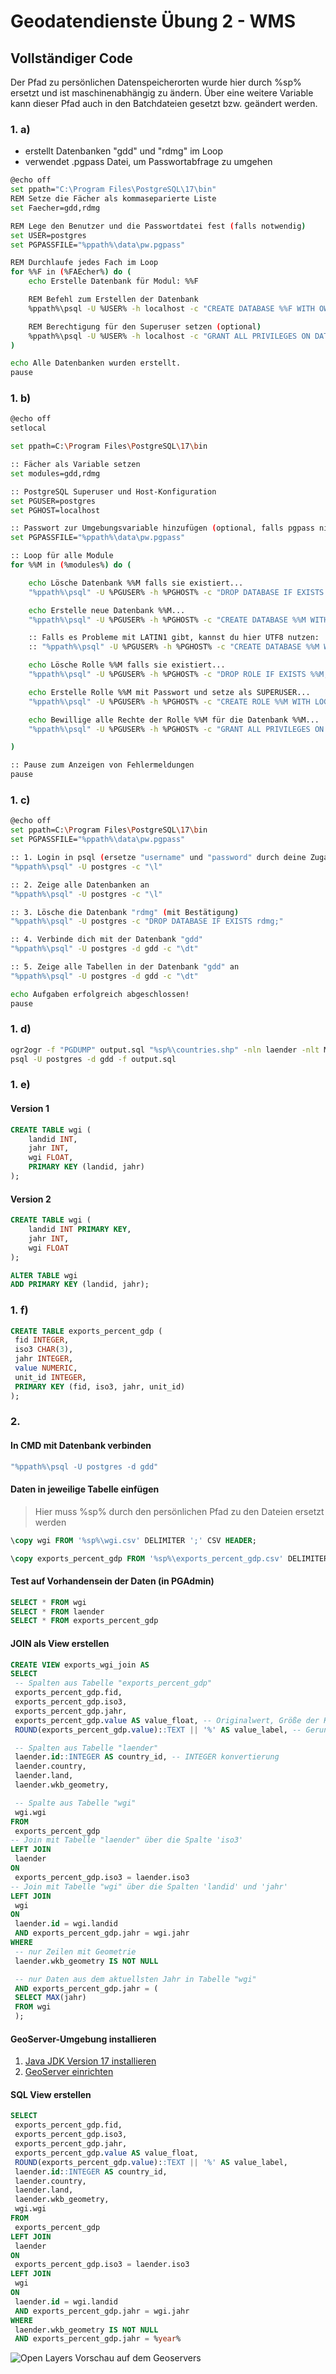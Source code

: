 # Geodatendienste Übung 2 - WMS

## Vollständiger Code

Der Pfad zu persönlichen Datenspeicherorten wurde hier durch %sp% ersetzt und ist maschinenabhängig zu ändern. Über eine weitere Variable kann dieser Pfad auch in den Batchdateien gesetzt bzw. geändert werden.

### 1. a)

* erstellt Datenbanken "gdd" und "rdmg" im Loop
* verwendet .pgpass Datei, um Passwortabfrage zu umgehen




````bash
@echo off
set ppath="C:\Program Files\PostgreSQL\17\bin"
REM Setze die Fächer als kommaseparierte Liste
set Faecher=gdd,rdmg

REM Lege den Benutzer und die Passwortdatei fest (falls notwendig)
set USER=postgres
set PGPASSFILE="%ppath%\data\pw.pgpass"

REM Durchlaufe jedes Fach im Loop
for %%F in (%FAEcher%) do (
    echo Erstelle Datenbank für Modul: %%F

    REM Befehl zum Erstellen der Datenbank
    %ppath%\psql -U %USER% -h localhost -c "CREATE DATABASE %%F WITH OWNER %USER%;"

    REM Berechtigung für den Superuser setzen (optional)
    %ppath%\psql -U %USER% -h localhost -c "GRANT ALL PRIVILEGES ON DATABASE %%F TO %USER%;"
)

echo Alle Datenbanken wurden erstellt.
pause
````



### 1. b)

````bash
@echo off
setlocal

set ppath=C:\Program Files\PostgreSQL\17\bin

:: Fächer als Variable setzen
set modules=gdd,rdmg

:: PostgreSQL Superuser und Host-Konfiguration
set PGUSER=postgres
set PGHOST=localhost

:: Passwort zur Umgebungsvariable hinzufügen (optional, falls pgpass nicht verwendet wird)
set PGPASSFILE="%ppath%\data\pw.pgpass"

:: Loop für alle Module
for %%M in (%modules%) do (

    echo Lösche Datenbank %%M falls sie existiert...
    "%ppath%\psql" -U %PGUSER% -h %PGHOST% -c "DROP DATABASE IF EXISTS %%M;" 

    echo Erstelle neue Datenbank %%M...
    "%ppath%\psql" -U %PGUSER% -h %PGHOST% -c "CREATE DATABASE %%M WITH ENCODING='UTF8' TEMPLATE=postgis_35_sample;" 

    :: Falls es Probleme mit LATIN1 gibt, kannst du hier UTF8 nutzen:
    :: "%ppath%\psql" -U %PGUSER% -h %PGHOST% -c "CREATE DATABASE %%M WITH ENCODING='UTF8' TEMPLATE=postgis_35_sample;"

    echo Lösche Rolle %%M falls sie existiert...
    "%ppath%\psql" -U %PGUSER% -h %PGHOST% -c "DROP ROLE IF EXISTS %%M;"

    echo Erstelle Rolle %%M mit Passwort und setze als SUPERUSER...
    "%ppath%\psql" -U %PGUSER% -h %PGHOST% -c "CREATE ROLE %%M WITH LOGIN PASSWORD '%%M' SUPERUSER;"

    echo Bewillige alle Rechte der Rolle %%M für die Datenbank %%M...
    "%ppath%\psql" -U %PGUSER% -h %PGHOST% -c "GRANT ALL PRIVILEGES ON DATABASE %%M TO %%M;"

)

:: Pause zum Anzeigen von Fehlermeldungen
pause
````



### 1. c)

````bash
@echo off
set ppath=C:\Program Files\PostgreSQL\17\bin
set PGPASSFILE="%ppath%\data\pw.pgpass"

:: 1. Login in psql (ersetze "username" und "password" durch deine Zugangsdaten)
"%ppath%\psql" -U postgres -c "\l"

:: 2. Zeige alle Datenbanken an
"%ppath%\psql" -U postgres -c "\l"

:: 3. Lösche die Datenbank "rdmg" (mit Bestätigung)
"%ppath%\psql" -U postgres -c "DROP DATABASE IF EXISTS rdmg;"

:: 4. Verbinde dich mit der Datenbank "gdd"
"%ppath%\psql" -U postgres -d gdd -c "\dt"

:: 5. Zeige alle Tabellen in der Datenbank "gdd" an
"%ppath%\psql" -U postgres -d gdd -c "\dt"

echo Aufgaben erfolgreich abgeschlossen!
pause
````



### 1. d)

````bash
ogr2ogr -f "PGDUMP" output.sql "%sp%\countries.shp" -nln laender -nlt MULTIPOLYGON -a_srs EPSG:4326
psql -U postgres -d gdd -f output.sql
````



### 1. e)

#### Version 1

````sql
CREATE TABLE wgi (
    landid INT,
    jahr INT,
    wgi FLOAT,
    PRIMARY KEY (landid, jahr)
);
````

#### Version 2

````sql
CREATE TABLE wgi (
    landid INT PRIMARY KEY,
    jahr INT,
    wgi FLOAT
);

ALTER TABLE wgi
ADD PRIMARY KEY (landid, jahr);
````



### 1. f)

````sql
CREATE TABLE exports_percent_gdp (
 fid INTEGER,
 iso3 CHAR(3),
 jahr INTEGER,
 value NUMERIC,
 unit_id INTEGER,
 PRIMARY KEY (fid, iso3, jahr, unit_id)
);
````



### 2.

#### In CMD mit Datenbank verbinden

````bash
"%ppath%\psql -U postgres -d gdd"
````



#### Daten in jeweilige Tabelle einfügen
> Hier muss %sp% durch den persönlichen Pfad zu den Dateien ersetzt werden

````sql
\copy wgi FROM '%sp%\wgi.csv' DELIMITER ';' CSV HEADER;
````

````sql
\copy exports_percent_gdp FROM '%sp%\exports_percent_gdp.csv' DELIMITER ';' CSV HEADER;
````



#### Test auf Vorhandensein der Daten (in PGAdmin)

````sql
SELECT * FROM wgi
SELECT * FROM laender
SELECT * FROM exports_percent_gdp
````



#### JOIN als View erstellen

````sql
CREATE VIEW exports_wgi_join AS
SELECT
 -- Spalten aus Tabelle "exports_percent_gdp"
 exports_percent_gdp.fid,
 exports_percent_gdp.iso3,
 exports_percent_gdp.jahr,
 exports_percent_gdp.value AS value_float, -- Originalwert, Größe der Kreise
 ROUND(exports_percent_gdp.value)::TEXT || '%' AS value_label, -- Gerundeter Wert (String) für die Beschriftung in Prozent

 -- Spalten aus Tabelle "laender"
 laender.id::INTEGER AS country_id, -- INTEGER konvertierung
 laender.country,
 laender.land,
 laender.wkb_geometry,

 -- Spalte aus Tabelle "wgi"
 wgi.wgi
FROM
 exports_percent_gdp
-- Join mit Tabelle "laender" über die Spalte 'iso3'
LEFT JOIN
 laender
ON
 exports_percent_gdp.iso3 = laender.iso3
-- Join mit Tabelle "wgi" über die Spalten 'landid' und 'jahr'
LEFT JOIN
 wgi
ON
 laender.id = wgi.landid
 AND exports_percent_gdp.jahr = wgi.jahr
WHERE
 -- nur Zeilen mit Geometrie
 laender.wkb_geometry IS NOT NULL

 -- nur Daten aus dem aktuellsten Jahr in Tabelle "wgi"
 AND exports_percent_gdp.jahr = (
 SELECT MAX(jahr)
 FROM wgi
 );
````



#### GeoServer-Umgebung installieren

1. [Java JDK Version 17 installieren](https://adoptium.net/de/temurin/releases/?os=windows&arch=x64&package=jdk&version=17)
2. [GeoServer einrichten](https://sourceforge.net/projects/geoserver/)



#### SQL View erstellen

````sql
SELECT
 exports_percent_gdp.fid,
 exports_percent_gdp.iso3,
 exports_percent_gdp.jahr,
 exports_percent_gdp.value AS value_float,
 ROUND(exports_percent_gdp.value)::TEXT || '%' AS value_label,
 laender.id::INTEGER AS country_id,
 laender.country,
 laender.land,
 laender.wkb_geometry,
 wgi.wgi
FROM
 exports_percent_gdp
LEFT JOIN
 laender
ON
 exports_percent_gdp.iso3 = laender.iso3
LEFT JOIN
 wgi
ON
 laender.id = wgi.landid
 AND exports_percent_gdp.jahr = wgi.jahr
WHERE
 laender.wkb_geometry IS NOT NULL
 AND exports_percent_gdp.jahr = %year%
````
<img title="Open Layers Vorschau auf dem Geoservers" src="https://github.com/user-attachments/assets/558e4f7b-712e-44d5-bddf-ddc6f235a1f1">

